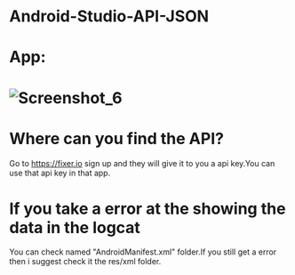 # Android-Studio-API-JSON

# App:
# ![Screenshot_6](https://user-images.githubusercontent.com/53290728/70661470-69ccc400-1c75-11ea-9264-a7a9921ba574.png)

# Where can you find the API?
Go to https://fixer.io sign up and they will give it to you a api key.You can use that api key in that app.

# If you take a error at the showing the data in the logcat
You can check named "AndroidManifest.xml" folder.If you still get a error then i suggest check it the res/xml folder.
